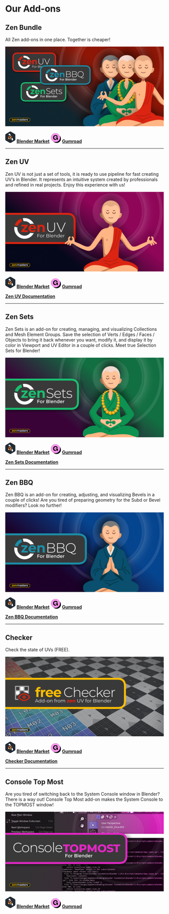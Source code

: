 # Our Add-ons

## Zen Bundle

All Zen add-ons in one place. Together is cheaper!

![](img/banners/bmarket-zen-bundle.jpg)

![blendermarket icon](img/icons/blendermarket.png)  [**Blender Market**](https://www.blendermarket.com/products/zen-bundle)    ![gumroad icon](img/icons/gumroad.png)  [**Gumroad**](https://sergeytyapkin.gumroad.com/l/ZenBundle)

---

## Zen UV

Zen UV is not just a set of tools, it is ready to use pipeline for fast creating UV’s in Blender.
It represents an intuitive system created by professionals and refined in real projects. Enjoy this experience with us!

![](img/banners/bmarket-zen-uv.jpg)

![blendermarket icon](img/icons/blendermarket.png)  [**Blender Market**](https://www.blendermarket.com/products/zen-uv)    ![gumroad icon](img/icons/gumroad.png)  [**Gumroad**](https://gumroad.com/l/ZenUV4)

[**Zen UV Documentation**](https://zen-masters.github.io/Zen-UV/)

---

## Zen Sets

Zen Sets is an add-on for creating, managing, and visualizing Collections and Mesh Element Groups. Save the selection of Verts / Edges / Faces / Objects to bring it back whenever you want, modify it, and display it by color in Viewport and UV Editor in a couple of clicks. Meet true Selection Sets for Blender!

![](img/banners/bmarket-zen-sets.jpg)

![blendermarket icon](img/icons/blendermarket.png)  [**Blender Market**](https://www.blendermarket.com/products/zen-sets)    ![gumroad icon](img/icons/gumroad.png)  [**Gumroad**](https://gumroad.com/l/ZenSets)

[**Zen Sets Documentation**](https://zen-masters.github.io/Zen-Sets/)

---

## Zen BBQ

Zen BBQ is an add-on for creating, adjusting, and visualizing Bevels in a couple of clicks! Are you tired of preparing geometry for the Subd or Bevel modifiers? Look no further! 

![](img/banners/bmarket-zen-bbq.jpg)

![blendermarket icon](img/icons/blendermarket.png)  [**Blender Market**](https://www.blendermarket.com/products/zen-bbq)    ![gumroad icon](img/icons/gumroad.png)  [**Gumroad**](https://gumroad.com/l/ZenBBQ)

[**Zen BBQ Documentation**](https://zen-masters.github.io/Zen-BBQ/)

---

## Checker

Check the state of UVs (FREE).

![](img/banners/bmarket-checker.jpg)

![blendermarket icon](img/icons/blendermarket.png)  [**Blender Market**](https://www.blendermarket.com/products/checker)    ![gumroad icon](img/icons/gumroad.png)  [**Gumroad**](https://gumroad.com/l/zenuv_checker)

[**Checker Documentation**](checker.md)

---

## Console Top Most

Are you tired of switching back to the System Console window in Blender? There is a way out!
Console Top Most add-on makes the System Console to the TOPMOST window!

![](img/banners/bmarket-console-topmost.jpg)

![blendermarket icon](img/icons/blendermarket.png)  [**Blender Market**](https://www.blendermarket.com/products/zen-console-top-most-for-blender)    ![gumroad icon](img/icons/gumroad.png)  [**Gumroad**](https://gumroad.com/l/ZenConsoleTopMost)


